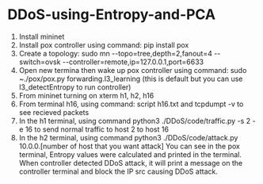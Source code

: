 # DDoS-using-Entropy-and-PCA
1. Install mininet
2. Install pox controller using command: pip install pox
3. Create a topology: sudo mn --topo=tree,depth=2,fanout=4 --switch=ovsk --controller=remote,ip=127.0.0.1,port=6633 
4. Open new termina then wake up pox controller using command: sudo ~./pox/pox.py forwarding.l3_learning (this is default but you can use l3_detectEntropy to run controller)
5. From mininet turning on xterm h1, h2, h16
6. From terminal h16, using command: script h16.txt and tcpdumpt -v to see recieved packets
7. In the h1 terminal, using command python3 ./DDoS/code/traffic.py -s 2 -e 16 to send normal traffic to host 2 to host 16
8. In the h2 terminal, using command python3 ./DDoS/code/attack.py 10.0.0.[number of host that you want attack]
You can see in the pox terminal, Entropy values were calculated and printed in the terminal. When controller detected DDoS attack, it will print a message on the controller terminal and block the IP src causing DDoS attack.

